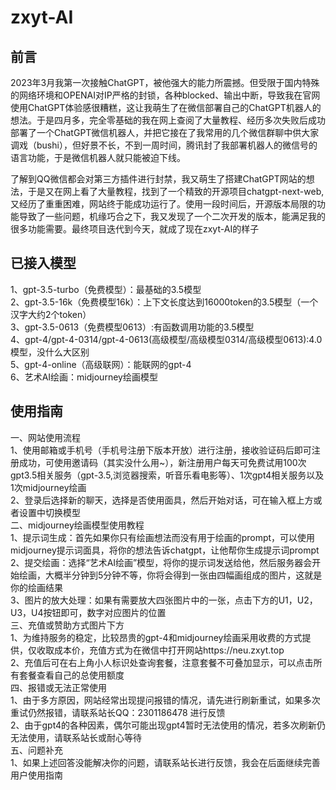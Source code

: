 # zxyt-AI
## 前言
2023年3月我第一次接触ChatGPT，被他强大的能力所震撼。但受限于国内特殊的网络环境和OPENAI对IP严格的封锁，各种blocked、输出中断，导致我在官网使用ChatGPT体验感很糟糕，这让我萌生了在微信部署自己的ChatGPT机器人的想法。于是四月多，完全零基础的我在网上查阅了大量教程、经历多次失败后成功部署了一个ChatGPT微信机器人，并把它接在了我常用的几个微信群聊中供大家调戏（bushi），但好景不长，不到一周时间，腾讯封了我部署机器人的微信号的语言功能，于是微信机器人就只能被迫下线。

了解到QQ微信都会对第三方插件进行封禁，我又萌生了搭建ChatGPT网站的想法，于是又在网上看了大量教程，找到了一个精致的开源项目chatgpt-next-web,又经历了重重困难，网站终于能成功运行了。使用一段时间后，开源版本局限的功能导致了一些问题，机缘巧合之下，我又发现了一个二次开发的版本，能满足我的很多功能需要。最终项目迭代到今天，就成了现在zxyt-AI的样子

## 已接入模型
 1、gpt-3.5-turbo（免费模型）：最基础的3.5模型  
 2、gpt-3.5-16k（免费模型16k）：上下文长度达到16000token的3.5模型（一个汉字大约2个token）    
 3、gpt-3.5-0613（免费模型0613）:有函数调用功能的3.5模型      
 4、gpt-4/gpt-4-0314/gpt-4-0613(高级模型/高级模型0314/高级模型0613):4.0模型，没什么大区别  
 5、gpt-4-online（高级联网）：能联网的gpt-4  
 6、艺术AI绘画：midjourney绘画模型  

 ## 使用指南
 一、网站使用流程  
      1、使用邮箱或手机号（手机号注册下版本开放）进行注册，接收验证码后即可注册成功，可使用邀请码（其实没什么用~），新注册用户每天可免费试用100次gpt3.5相关服务（gpt-3.5,浏览器搜索，听音乐看电影等）、1次gpt4相关服务以及1次midjourney绘画  
      2、登录后选择新的聊天，选择是否使用面具，然后开始对话，可在输入框上方或者设置中切换模型  
 二、midjourney绘画模型使用教程  
      1、提示词生成：首先如果你只有绘画想法而没有用于绘画的prompt，可以使用midjourney提示词面具，将你的想法告诉chatgpt，让他帮你生成提示词prompt  
      2、提交绘画：选择“艺术AI绘画”模型，将你的提示词发送给他，然后服务器会开始绘画，大概半分钟到5分钟不等，你将会得到一张由四幅画组成的图片，这就是你的绘画结果  
      3、图片的放大处理：如果有需要放大四张图片中的一张，点击下方的U1，U2，U3，U4按钮即可，数字对应图片的位置  
 三、充值或赞助方式图片下方  
      1、为维持服务的稳定，比较昂贵的gpt-4和midjourney绘画采用收费的方式提供，仅收取成本价，充值方式为在微信中打开网站https://neu.zxyt.top  
      2、充值后可在右上角小人标识处查询套餐，注意套餐不可叠加显示，可以点击所有套餐查看自己的总使用额度  
 四、报错或无法正常使用  
      1、由于多方原因，网站经常出现提问报错的情况，请先进行刷新重试，如果多次重试仍然报错，请联系站长QQ：2301186478 进行反馈  
      2、由于gpt4的各种因素，偶尔可能出现gpt4暂时无法使用的情况，若多次刷新仍无法使用，请联系站长或耐心等待  
 五、问题补充  
      1、如果上述回答没能解决你的问题，请联系站长进行反馈，我会在后面继续完善用户使用指南  

